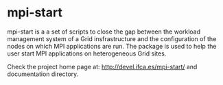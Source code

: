 mpi-start
=========

mpi-start is a a set of scripts to close the gap between the workload
management system of a Grid insfrastructure and the configuration of
the nodes on which MPI applications are run. The package is used to
help the user start MPI applications on heterogeneous Grid sites. 

Check the project home page at: http://devel.ifca.es/mpi-start/
and documentation directory.
